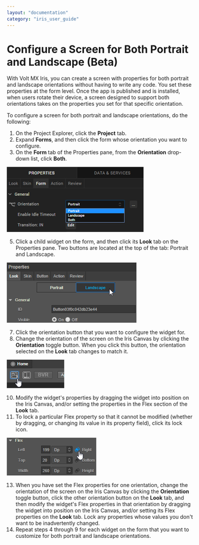 ```yaml
---
layout: "documentation"
category: "iris_user_guide"
---
```

                          


Configure a Screen for Both Portrait and Landscape (Beta)
=========================================================

With Volt MX Iris, you can create a screen with properties for both portrait and landscape orientations without having to write any code. You set these properties at the form level. Once the app is published and is installed, when users rotate their device, a screen designed to support both orientations takes on the properties you set for that specific orientation.

To configure a screen for both portrait and landscape orientations, do the following:

1.  On the Project Explorer, click the **Project** tab.
2.  Expand **Forms**, and then click the form whose orientation you want to configure.
3.  On the **Form** tab of the Properties pane, from the **Orientation** drop-down list, click **Both**.

![](Resources/Images/FormOrientationBoth.png)

5.  Click a child widget on the form, and then click its **Look** tab on the Properties pane. Two buttons are located at the top of the tab: Portrait and Landscape.

![](Resources/Images/FormOrientationBothBtns.png)

7.  Click the orientation button that you want to configure the widget for.
8.  Change the orientation of the screen on the Iris Canvas by clicking the **Orientation** toggle button. When you click this button, the orientation selected on the **Look** tab changes to match it.

![](Resources/Images/ToggleOrientation.png)

10.  Modify the widget's properties by dragging the widget into position on the Iris Canvas, and/or setting the properties in the Flex section of the **Look** tab.
11.  To lock a particular Flex property so that it cannot be modified (whether by dragging, or changing its value in its property field), click its lock icon.

![](Resources/Images/LinkPropToFork.png)

13.  When you have set the Flex properties for one orientation, change the orientation of the screen on the Iris Canvas by clicking the **Orientation** toggle button, click the other orientation button on the **Look** tab, and then modify the widget's Flex properties in that orientation by dragging the widget into position on the Iris Canvas, and/or setting its Flex properties on the **Look** tab. Lock any properties whose values you don't want to be inadvertently changed.
14.  Repeat steps 4 through 9 for each widget on the form that you want to customize for both portrait and landscape orientations.
